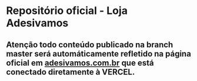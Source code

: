 # Repositório oficial - Loja Adesivamos

## Atenção todo conteúdo publicado na branch master será automáticamente refletido na página oficial em [adesivamos.com.br](http://adesivamos.com.br) que está conectado diretamente à VERCEL. 